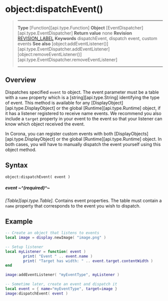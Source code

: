 # object:dispatchEvent()

> --------------------- ------------------------------------------------------------------------------------------
> __Type__              [Function][api.type.Function]
> __Object__            [EventDispatcher][api.type.EventDispatcher]
> __Return value__      none
> __Revision__          [REVISION_LABEL](REVISION_URL)
> __Keywords__          dispatchEvent, dispatch event, custom events
> __See also__          [object:addEventListener()][api.type.EventDispatcher.addEventListener]
>						[object:removeEventListener()][api.type.EventDispatcher.removeEventListener]
> --------------------- ------------------------------------------------------------------------------------------


## Overview

Dispatches specified `event` to object. The event parameter must be a table with a `name` property which is a [string][api.type.String] identifying the type of event. This method is available for any [DisplayObject][api.type.DisplayObject] or the global [Runtime][api.type.Runtime] object, if it has a listener registered to receive name events. We recommend you also include a `target` property in your event to the event so that your listener can know which object received the event.

In Corona, you can register custom events with both [DisplayObjects][api.type.DisplayObject] or the global [Runtime][api.type.Runtime] object. In both cases, you will have to manually dispatch the event yourself using this object method.

## Syntax

	object:dispatchEvent( event )

##### event ~^(required)^~
_[Table][api.type.Table]._ Contains event properties. The table must contain a `name` property that corresponds to the event you wish to dispatch.

## Example

``````lua
-- Create an object that listens to events
local image = display.newImage( "image.png" )
 
-- Setup listener
local myListener = function( event )
        print( "Event " .. event.name )
        print( "Target has width: " .. event.target.contentWidth )
end
 
image:addEventListener( "myEventType", myListener )
 
-- Sometime later, create an event and dispatch it
local event = { name="myEventType", target=image }
image:dispatchEvent( event )
``````
